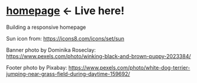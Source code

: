 # <a href="https://valeriol94.github.io/homepage/">homepage</a> <- Live here!

Building a responsive homepage

Sun icon from: https://icons8.com/icons/set/sun

Banner photo by Dominika Roseclay: https://www.pexels.com/photo/winking-black-and-brown-puppy-2023384/

Footer photo by Pixabay: https://www.pexels.com/photo/white-dog-terrier-jumping-near-grass-field-during-daytime-159692/
